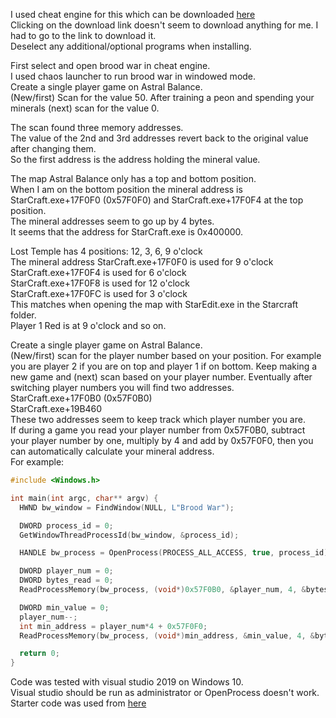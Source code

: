 I used cheat engine for this which can be downloaded [here](https://www.cheatengine.org/downloads.php)  
Clicking on the download link doesn't seem to download anything for me. I had to go to the link to download it.  
Deselect any additional/optional programs when installing.  

First select and open brood war in cheat engine.  
I used chaos launcher to run brood war in windowed mode.  
Create a single player game on Astral Balance.  
(New/first) Scan for the value 50. After training a peon and spending your minerals (next) scan for the value 0.  

The scan found three memory addresses.  
The value of the 2nd and 3rd addresses revert back to the original value after changing them.  
So the first address is the address holding the mineral value.

The map Astral Balance only has a top and bottom position.  
When I am on the bottom position the mineral address is StarCraft.exe+17F0F0 (0x57F0F0) and StarCraft.exe+17F0F4 at the top position.  
The mineral addresses seem to go up by 4 bytes.  
It seems that the address for StarCraft.exe is 0x400000.

Lost Temple has 4 positions: 12, 3, 6, 9 o'clock  
The mineral address StarCraft.exe+17F0F0 is used for 9 o'clock  
StarCraft.exe+17F0F4 is used for 6 o'clock  
StarCraft.exe+17F0F8 is used for 12 o'clock  
StarCraft.exe+17F0FC is used for 3 o'clock  
This matches when opening the map with StarEdit.exe in the Starcraft folder.  
Player 1 Red is at 9 o'clock and so on.

Create a single player game on Astral Balance.  
(New/first) scan for the player number based on your position. For example you are player 2 if you are on top and player 1 if on bottom. Keep making a new game and (next) scan based on your player number. Eventually after switching player numbers you will find two addresses.  
StarCraft.exe+17F0B0 (0x57F0B0)  
StarCraft.exe+19B460  
These two addresses seem to keep track which player number you are.  
If during a game you read your player number from 0x57F0B0, subtract your player number by one, multiply by 4 and add by 0x57F0F0, then you can automatically calculate your mineral address.  
For example:  
```c++
#include <Windows.h>

int main(int argc, char** argv) {
  HWND bw_window = FindWindow(NULL, L"Brood War");

  DWORD process_id = 0;
  GetWindowThreadProcessId(bw_window, &process_id);

  HANDLE bw_process = OpenProcess(PROCESS_ALL_ACCESS, true, process_id);

  DWORD player_num = 0;
  DWORD bytes_read = 0;
  ReadProcessMemory(bw_process, (void*)0x57F0B0, &player_num, 4, &bytes_read);

  DWORD min_value = 0;
  player_num--;
  int min_address = player_num*4 + 0x57F0F0;
  ReadProcessMemory(bw_process, (void*)min_address, &min_value, 4, &bytes_read);

  return 0;
}
```  
Code was tested with visual studio 2019 on Windows 10.  
Visual studio should be run as administrator or OpenProcess doesn't work.  
Starter code was used from [here](https://gamehacking.academy/pages/3/02/)  
